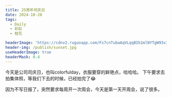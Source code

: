 ```yaml
---
title: 25周年司庆日
date: 2024-10-28
tags:
  - Daily
  - 彩虹
  - 桂花

headerImage: 'https://cdnv2.ruguoapp.com/Fs7cnTubaAqVLqqBIb1mlNYTgW93v3.JPG'
header-img: /publish/sunset.jpg
useHeaderImage: true
headerMask: 0.4
---
```


今天是公司司庆日，也叫colorfulday，衣服要穿的鲜艳点，哈哈哈。
下午要求去拍集体照，等我们下去的时候，已经拍完了😂

因为不写日报了，突然要求每周开一次周会，今天是第一天开周会，说了很多。
